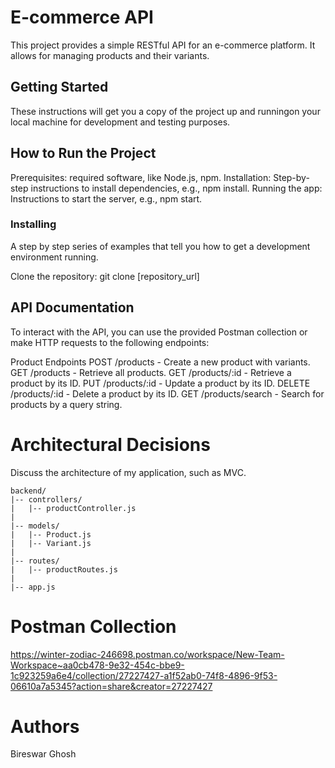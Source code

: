 
# E-commerce API

This project provides a simple RESTful API for an e-commerce platform. It allows for managing products and their variants.

## Getting Started

These instructions will get you a copy of the project up and runningon your local machine for development and testing purposes.


## How to Run the Project
Prerequisites:  required software, like Node.js, npm.
Installation: Step-by-step instructions to install dependencies, e.g., npm install.
Running the app: Instructions to start the server, e.g., npm start.


### Installing

A step by step series of examples that tell you how to get a development environment running.

Clone the repository:
git clone [repository_url]


## API Documentation
To interact with the API, you can use the provided Postman collection or make HTTP requests to the following endpoints:

Product Endpoints
POST /products - Create a new product with variants.
GET /products - Retrieve all products.
GET /products/:id - Retrieve a product by its ID.
PUT /products/:id - Update a product by its ID.
DELETE /products/:id - Delete a product by its ID.
GET /products/search - Search for products by a query string.


# Architectural Decisions
Discuss the architecture of my application, such as MVC.
```
backend/
|-- controllers/
|   |-- productController.js
|
|-- models/
|   |-- Product.js
|   |-- Variant.js
|
|-- routes/
|   |-- productRoutes.js
|
|-- app.js
```

# Postman Collection
   https://winter-zodiac-246698.postman.co/workspace/New-Team-Workspace~aa0cb478-9e32-454c-bbe9-1c923259a6e4/collection/27227427-a1f52ab0-74f8-4896-9f53-06610a7a5345?action=share&creator=27227427


# Authors
Bireswar Ghosh 







